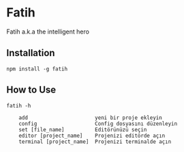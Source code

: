 # Fatih
Fatih a.k.a the intelligent hero

## Installation
```
npm install -g fatih
```

## How to Use
```
fatih -h
```

```
    add                      yeni bir proje ekleyin
    config                   Config dosyasını düzenleyin
    set [file_name]          Editörünüzü seçin
    editor [project_name]    Projenizi editörde açın
    terminal [project_name]  Projenizi terminalde açın
```